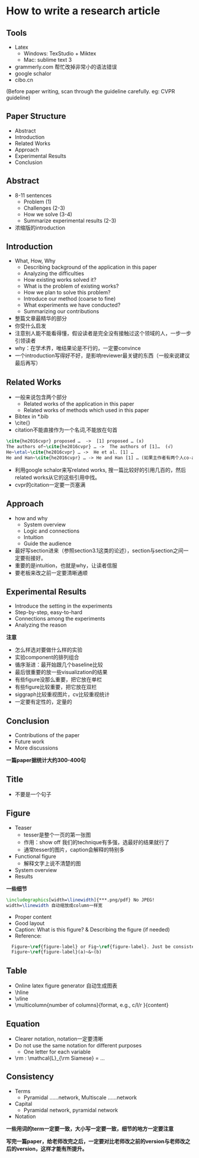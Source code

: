 # How to write a research article
## Tools
- Latex
  - Windows: TexStudio + Miktex
  - Mac: sublime text 3
- grammerly.com
  帮忙改掉非常小的语法错误
- google schalor
- cibo.cn

(Before paper writing, scan through the guideline carefully. eg: CVPR guideline)

## Paper Structure
- Abstract
- Introduction
- Related Works
- Approach
- Experimental Results
- Conclusion

## Abstract
- 8-11 sentences
  - Problem (1)
  - Challenges (2-3)
  - How we solve (3-4)
  - Summarize experimental results (2-3)
- 浓缩版的introduction

## Introduction
- What, How, Why
  - Describing background of the application in this paper
  - Analyzing the difficulties
  - How existing works solved it?
  - What is the problem of existing works?
  - How we plan to solve this problem?
  - Introduce our method (coarse to fine)
  - What experiments we have conducted?
  - Summarizing our contributions
- 整篇文章最精华的部分
- 你受什么启发
- 注意别人能不能看得懂，假设读者是完全没有接触过这个领域的人，一步一步引领读者
- why：在学术界，唯结果论是不行的，一定要convince
- 一个introduction写得好不好，是影响reviewer最关键的东西（一般来说建议最后再写）

## Related Works
- 一般来说包含两个部分
  - Related works of the application in this paper
  - Related works of methods which used in this paper
- Bibtex in *.bib
- \cite{}
- citation不能直接作为一个名词,不能放在句首
```Latex
\cite{he2016cvpr} proposed …  ->  [1] proposed … (x)
The authors of~\cite{he2016cvpr} … ->  The authors of [1]…  (√)
He~\etal~\cite{he2016cvpr} … ->  He et al. [1] …
He and Han~\cite{he2016cvpr} … -> He and Han [1] … (如果主作者有两个人co-auther)
```
- 利用google schalor来写related works, 搜一篇比较好的引用几百的，然后related works从它的这些引用中找。
- cvpr的citation一定要一页塞满

## Approach
- how and why
  - System overview
  - Logic and connections 
  - Intuition
  - Guide the audience
- 最好写section进来（参照section3.1这类的论述），section与section之间一定要衔接好。
- 重要的是intuition，也就是why，让读者信服
- 要老板来改之前一定要清晰通顺

## Experimental Results
- Introduce the setting in the experiments
- Step-by-step, easy-to-hard
- Connections among the experiments
- Analyzing the reason

**注意**
- 怎么样选对要做什么样的实验
- 实验component的排列组合
- 循序渐进：最开始跟几个baseline比较
- 最后很重要的放一些visualization的结果
- 有些figure没那么重要，把它放在单栏
- 有些figure比较重要，把它放在双栏
- siggraph比较重视图片，cv比较重视统计
- 一定要有定性的，定量的

## Conclusion
- Contributions of the paper
- Future work
- More discussions

**一篇paper据统计大约300-400句**

## Title
- 不要是一个句子

## Figure
- Teaser
  - tesser是整个一页的第一张图
  - 作用：show off 我们的technique有多强，选最好的结果就行了
  - 通常tesser的图片，caption会解释的特别多
- Functional figure
  - 解释文字上说不清楚的图
- System overview
- Results

**一些细节**
```Latex
\includegraphics[width=\linewidth]{***.png/pdf} No JPEG!
width=\linewidth 自动缩放成column一样宽
```
- Proper content
- Good layout
- Caption: What is this figure? & Describing the figure (if needed)
- Reference:
```Latex
  Figure~\ref{figure-label} or Fig~\ref{figure-label}. Just be consistent. 
  Figure~\ref{figure-label}(a)~&~(b)
```
## Table
- Online latex figure generator 自动生成图表
- \hline
- \vline
- \multicolumn{number of columns}{format, e.g., c/l/r }{content}

## Equation
- Clearer notation, notation一定要清晰
- Do not use the same notation for different purposes
  - One letter for each variable
- \rm : \mathcal{L}_{\rm Siamese} = …

## Consistency
- Terms
  - Pyramidal ……network, Multiscale ……network 
- Capital
  - Pyramidal network, pyramidal network
- Notation

**一些用词的term一定要一致，大小写一定要一致，细节的地方一定要注意**

**写完一篇paper，给老师改完之后，一定要对比老师改之前的version与老师改之后的version，这样才能有所提升。**
